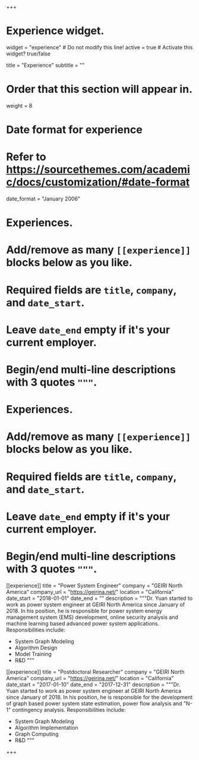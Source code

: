 +++
# Experience widget.
widget = "experience"  # Do not modify this line!
active = true  # Activate this widget? true/false

title = "Experience"
subtitle = ""

# Order that this section will appear in.
weight = 8

# Date format for experience
#   Refer to https://sourcethemes.com/academic/docs/customization/#date-format
date_format = "January 2006"

# Experiences.
#   Add/remove as many `[[experience]]` blocks below as you like.
#   Required fields are `title`, `company`, and `date_start`.
#   Leave `date_end` empty if it's your current employer.
#   Begin/end multi-line descriptions with 3 quotes `"""`.
# Experiences.
#   Add/remove as many `[[experience]]` blocks below as you like.
#   Required fields are `title`, `company`, and `date_start`.
#   Leave `date_end` empty if it's your current employer.
#   Begin/end multi-line descriptions with 3 quotes `"""`.
[[experience]]
  title = "Power System Engineer"
  company = "GEIRI North America"
  company_url = "https://geirina.net/"
  location = "California"
  date_start = "2018-01-01"
  date_end = ""
  description = """Dr. Yuan started to work as power system engineer at GEIRI North America since January of 2018. In his position, he is responsible for power system energy management system (EMS) development, online security analysis and machine learning based advanced power system applications.
  Responsibilities include:
  
  * System Graph Modeling
  * Algorithm Design
  * Model Training
  * R&D
  """
  
  [[experience]]
  title = "Postdoctoral Researcher"
  company = "GEIRI North America"
  company_url = "https://geirina.net/"
  location = "California"
  date_start = "2017-01-10"
  date_end = "2017-12-31"
  description = """Dr. Yuan started to work as power system engineer at GEIRI North America since January of 2018. In his position, he is responsible for the development of graph based power system state estimation, power flow analysis and "N-1" contingency analysis.
  Responsibilities include:
  
  * System Graph Modeling
  * Algorithm Implementation
  * Graph Computing
  * R&D
  """


+++
